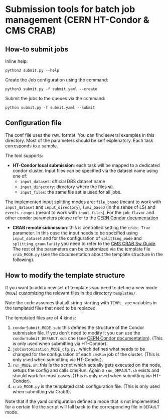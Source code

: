 # Submission tools for batch job management (CERN HT-Condor & CMS CRAB)

## How-to submit jobs

Inline help:

`python3 submit.py --help`

Create the Job configuration using the command:

`python3 submit.py -f submit.yaml --create`

Submit the jobs to the queues via the command:

`python submit.py -f submit.yaml --submit`

## Configuration file



The conf file uses the `YAML` format. You can find several examples in this directory. Most of the parameters should be self explenatory. 
Each task corresponds to a sample.

The tool supports:
* **HT-Condor local submission**: each task will be mapped to a dedicated condor cluster.
Input files can be specified via the dataset name using one of:
   * `input_dataset`: official DBS dataset name
   * `input_directory`: directory where the files sit.
   * `input_files`: the same file set is used for all jobs.
   
The implemented input splitting modes are: `file_based` (meant to work with `input_dataset` and `input_directory`),  `lumi_based` (in the sense of LS) and `events_ranges` (meant to work with `input_files`).
For the `job_flavor` and other condor parameters please refer to the [CERN Condor documentation](http://batchdocs.web.cern.ch/batchdocs/local/index.html)

* **CRAB remote submission**: this is controlled setting the `crab: True` parameter. In this case the input needs to be specified using `input_dataset` and for the configuration of `splitting_mode` and `splitting_granularity` you need to refer to the [CMS CRAB Sw Guide](https://twiki.cern.ch/twiki/bin/view/CMSPublic/SWGuideCrab). The rest of the parameters can be customized via the template file `crab_MODE.py` (see the documentation about the template structure in the following).


## How to modify the template structure

If you want to add a new set of templates you need to define a new mode (`MODE`) customizing the relevant files in the directory
`templates/`.

Note the code assumes that all string starting with `TEMPL_` are variables in the templated files that need to be replaced.

The templated files are of 4 kinds:
1. `condorSubmit_MODE.sub`: this defines the structure of the Condor submission file. If you don't need to modify it you can use the `condorSubmit_DEFAULT.sub` one (see [CERN Condor documentation](http://batchdocs.web.cern.ch/batchdocs/local/index.html)). (This is only used when submitting via HT-Condor).
2. `jobCustomization_MODE_cfg.py.` which defines what needs to be changed for the configuration of each `cmsRun` job of the cluster. (This is only used when submitting via HT-Condor).
3. `run_MODE.sh`: this is the script which actually gets executed on the node, setups the config and calls cmsRun. Again a `run_DEFAULT.sh` exists and should work for most cases. (This is only used when submitting via HT-Condor).
4. `crab_MODE.py` is the templated crab configuration file.  (This is only used when submitting via Crab3).

Note that if the yaml configuration defines a mode that is not implemented for a certain file the script will fall back to the corresponding file in `DEFAULT` mode.
